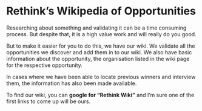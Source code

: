 # Rethink’s Wikipedia of Opportunities

Researching about something and validating it can be a time consuming process. But despite that, it is a high value work and will really do you good.

But to make it easier for you to do this, we have our wiki. We validate all the opportunities we discover and add them in to our wiki. We also have basic information about the opportunity, the organisation listed in the wiki page for the respective opportunity.

In cases where we have been able to locate previous winners and interview them, the information has also been made available.

To find our wiki, you can **google for “Rethink Wiki”** and I’m sure one of the first links to come up will be ours.

